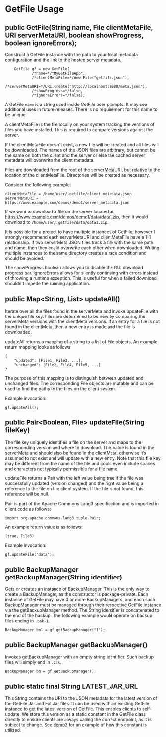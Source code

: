 # GetFile Usage
## public GetFile(String name, File clientMetaFile, URI serverMetaURI, boolean showProgress, boolean ignoreErrors);
Construct a GetFile instance with the path to your local metadata configuration
and the link to the hosted server metadata.
```
	GetFile gf = new GetFile(
			/*name=*/"MyGetFileApp",
			/*clientMetaFile=*/new File("getfile.json"),
			/*serverMetaURI=*/URI.create("http://localhost:8088/meta.json"),
			/*showProgress=*/false,
			/*ignoreErrors=*/false);
```
A GetFile `name` is a string used inside GetFile user prompts. It may see additional
uses in future releases. There is no requirement for this name to be unique.

A clientMetaFile is the file locally on your system tracking the versions of
files you have installed. This is required to compare versions against the server.

If the clientMetaFile doesn't exist, a new file will be created and all files
will be downloaded.  The names of the JSON files are arbitrary, but cannot be
the same on both the client and the server or else the cached server metadata
will overwrite the client metadata.

Files are downloaded from the root of the serverMetaURI, but relative to the
location of the clientMetaFile. Directories will be created as necessary.

Consider the following example:
```
clientMetaFile = /home/user/.getfile/client_metadata.json
serverMetaURI = https://www.example.com/demos/demo1/server_metadata.json
```

If we want to download a file on the server located at
https://www.example.com/demos/demo1/data/data1.zip, then it would download to
`/home/user/.getfile/data/data1.zip`.

It is possible for a project to have multiple instances of GetFile, however I
strongly recommend each serverMetaURI and clientMetaFile have a 1-1
relationship. If two serverMeta JSON files track a file with the same path and
name, then they could overwrite each other when downloaded. Writing multiple
instances to the same directory creates a race condition and should be avoided.

The showProgress boolean allows you to disable the GUI download progress bar.
ignoreErrors allows for silently continuing with errors instead of throwing
a runtime exception. This is useful for when a failed download shouldn't
impede the running application.

## public Map<String, List<File>> updateAll()
Iterate over all the files found in the serverMeta and invoke
updateFile with the unique file key. Files are determined to be new by
comparing the serverMeta versions with the clientMeta versions. If an entry for
a file is not found in the clientMeta, then a new entry is made and the file is
downloaded.

updateAll returns a mapping of a string to a list of File objects.
An example return mapping looks as follows:
```
{
	"updated": [File1, File3, ...],
	"unchanged": [File2, File4, File5, ...]
}
```
The purpose of this mapping is to distinguish between updated and unchanged files.
The corresponding File objects are mutable and can be used to find the paths to
the files on the client system.

Example invocation:
```
gf.updateAll();
```

## public Pair<Boolean, File> updateFile(String fileKey)
The file key uniquely identifies a file on the server and maps to the
corresponding version and where to download. This value is found in the
serverMeta and should also be found in the clientMeta, otherwise it’s assumed
to not exist and will update with a new entry. Note that this file key may be
different from the name of the file and could even include spaces and
characters not typically permissible for a file name.

updateFile returns a Pair with the left value being true if the file was
successfully updated (version changed) and the right value being a reference to
the file on the client system. If the file is not found, this reference will be null.

Pair is part of the Apache Commons Lang3 specification and is imported in client
code as follows:
```
import org.apache.commons.lang3.tuple.Pair;
```

An example return value is as follows:
```
(true, File3)
```

Example invocation:
```
gf.updateFile("data");
```

## public BackupManager getBackupManager(String identifier)
Gets or creates an instance of BackupManager. This is the only way
to create a BackupManager, as the constructor is package-private. Each instance
of GetFile may have 0 or more BackupManagers, and each such BackupManager must
be managed through their respective GetFile instance via the getBackupManager
method. The String identifier is concatenated to the end of the backup.
The following example would operate on backup files ending in `.bak-1`.
```
BackupManager bm1 = gf.getBackupManager("1");
```

## public BackupManager getBackupManager()
Invokes getBackupManager with an empty string identifier. Such backup files will
simply end in `.bak`.
```
BackupManager bm = gf.getBackupManager();
```

## public static final String LATEST_JAR_URL
This String contains the URI to the JSON metadata for the latest version of
the GetFile Jar and Fat Jar files. It can be used with an existing GetFile instance
to get the latest version of GetFile. This enables clients to self-update.
We store this version as a static constant in the GetFile class directly to ensure
clients are always calling the correct endpoint, as it is subject to change.
See [demo3](demos/demo3) for an example of how this constant is utilized.

